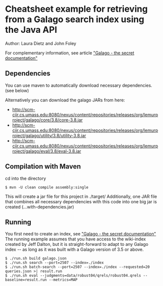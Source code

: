 Cheatsheet example for retrieving from a Galago search index using the Java API
================================================================================
Author: Laura Dietz and John Foley

For complementary information, see article ["Galago - the secret documentation"](https://medium.com/@lauradietz100/galago-the-secret-documentation-7e1c1b205dda)

Dependencies
------------
You can use maven to automatically download necessary dependencies. (see below)

Alternatively you can download the galago JARs from here:

* <http://scm-ciir.cs.umass.edu:8080/nexus/content/repositories/releases/org/lemurproject/galago/core/3.8/core-3.8.jar>
* <http://scm-ciir.cs.umass.edu:8080/nexus/content/repositories/releases/org/lemurproject/galago/utility/3.8/utility-3.8.jar>
* <http://scm-ciir.cs.umass.edu:8080/nexus/content/repositories/releases/org/lemurproject/galago/eval/3.8/eval-3.8.jar>

Compilation with Maven
------------------------
cd into the directory

    $ mvn -U clean compile assembly:single

This will create a jar file for this project in ./target/ 
Additionally, one JAR file that combines all necessary dependencies with this code into one big jar is created (...with-dependencies.jar)

Running
----------

You first need to create an index, see   ["Galago - the secret documentation"](https://medium.com/@lauradietz100/galago-the-secret-documentation-7e1c1b205dda)
The running example assumes that you have access to the wiki-index created by Jeff Dalton, 
but it is straight-forward to adapt to any Galago index -- as long as it was built with a Galago version of 3.5 or above.


```
$ ./run.sh build galago.json
$ ./run.sh search --port=2507 --index=./index
$ ./run.sh batch-search --port=2507 --index=./index --requested=20 queries.json >| result.run
$ ./run.sh eval --judgments=data/robust04/qrels/robust04.qrels --baseline=result.run --metrics=MAP
```
